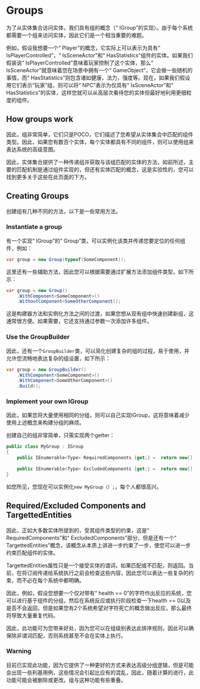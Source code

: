 # Groups

为了从实体集合访问实体，我们具有组的概念（“ IGroup”的实现）。由于每个系统都需要一个组来访问实体，因此它们是一个相当重要的难题。

例如，假设我想要一个“ Player”的概念，它实际上可以表示为具有“ IsPlayerControlled”，“ IsSceneActor”和“ HasStatistics”组件的实体。如果我们假装说“ IsPlayerControlled”意味着玩家控制了这个实体，那么“ IsSceneActor”就意味着您在场景中拥有一个“ GameObject”，它会做一些随机的事情，而“ HasStatistics”则包含诸如健康，法力，强度等。现在，如果我们假设用它们表示“玩家”组，则可以将“ NPC”表示为仅具有“ IsSceneActor”和“ HasStatistics”的实体，这样您就可以从高层次看待您的实体但最好地利用更细粒度的组件。

## How groups work

因此，组非常简单，它们只是POCO，它们描述了您希望从实体集合中匹配的组件类型。因此，如果您有数百个实体，每个实体都具有不同的组件，则可以使用组来表达系统的高级意图。

因此，实体集合提供了一种传递组并获取与该组匹配的实体的方法，如前所述，主要的匹配机制是通过组件实现的，但还有实体匹配的概念，这是实验性的，您可以找到更多关于这些在此页面的下方。

## Creating Groups

创建组有几种不同的方法，以下是一些常用方法。

### Instantiate a group

有一个实现“ IGroup”的“ Group”类，可以实例化该类并传递您要定位的任何组件，例如：

```csharp
var group = new Group(typeof(SomeComponent));
```

这里还有一些辅助方法，因此您可以根据需要通过扩展方法添加组件类型，如下所示：

```csharp
var group = new Group()
    .WithComponent<SomeComponent>()
    .WithoutComponent<SomeOtherComponent();
```

这是构建器方法和实例化方法之间的过渡，如果您想从现有组中快速创建新组，这通常很方便。如果需要，它还支持通过参数一次添加许多组件。

### Use the GroupBuilder

因此，还有一个`GroupBuilder`类，可以简化创建复杂的组的过程，易于使用，并允许您流畅地表达复杂的组设置，如下所示：

```csharp
var group = new GroupBuilder()
    .WithComponent<SomeComponent>()
    .WithComponent<SomeOtherComponent>()
    .Build();
```

### Implement your own IGroup

因此，如果您将大量使用相同的分组，则可以自己实现IGroup，这将意味着减少使用上述概念来构建分组的麻烦。

创建自己的组非常简单，只需实现两个getter：

```csharp
public class MyGroup : IGroup
{
    public IEnumerable<Type> RequiredComponents {get;} =  return new[] { typeof(SomeComponent), typeof(SomeOtherComponent) };
        
    public IEnumerable<Type> ExcludedComponents {get;} =  return new[] { typeof(SomeComponentIDontWant) };
}
```

如您所见，您现在可以实例化`new MyGroup（）;`，每个人都很高兴。

## Required/Excluded Components and TargettedEntities

因此，正如大多数实体所提到的，受其组件类型的约束，这是“ RequiredComponents”和“ ExcludedComponents”部分，但是还有一个“ TargettedEntities”概念，该概念从本质上讲进一步约束了一步，使您可以进一步约束匹配组件的实体。

TargettedEntities属性只是一个接受实体的谓词，如果匹配或不匹配，则返回。当前，在将订阅传递给系统执行之前会检查这些内容，因此您可以表达一些复杂的约束，而不必在每个系统中都明确。

因此，例如，假设您想要一个仅对带有“ health == 0”的字符作出反应的系统，您可以进行基于组件的分组，然后在系统反应或执行阶段检查一下health == 0以及是否不会返回，但是如果您有2个系统希望对字符死亡的概念做出反应，那么最终将导致大量重复代码。

因此，此功能可为您带来好处，因为您可以在组级别表达此排序规则，因此可以确保除非谓词匹配，否则系统甚至不会在实体上执行。

### Warning

目前已实现此功能，因为它提供了一种更好的方式来表达高级分组逻辑，但是可能会出现一些利基用例，这些情况会引起比应有的混乱，因此，随着计算的进行，此功能可能会被删除或更改。组与这种功能有些重叠。